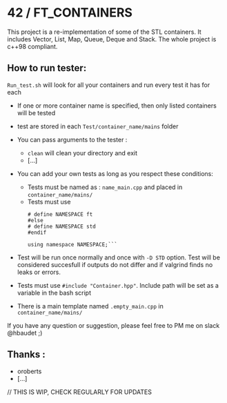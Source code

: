 #	42 / FT_CONTAINERS #

This project is a re-implementation of some of the STL containers.
It includes Vector, List, Map, Queue, Deque and Stack.
The whole project is c++98 compliant.

##	How to run tester:

`Run_test.sh` will look for all your containers and run every test it has for each
- If one or more container name is specified, then only listed containers will be tested
- test are stored in each `Test/container_name/mains` folder
- You can pass arguments to the tester :
	- `clean` will clean your directory and exit
	- [...]

- You can add your own tests as long as you respect these conditions:
	- Tests must be named as : `name_main.cpp` and placed in `container_name/mains/`
	- Tests must use
		```#ifndef STD
		# define NAMESPACE ft
		#else
		# define NAMESPACE std
		#endif
	
		using namespace NAMESPACE;```

- Test will be run once normally and once with `-D STD` option.
Test will be considered succesfull if outputs do not differ and
 if valgrind finds no leaks or errors.

- Tests must use `#include "Container.hpp"`. Include path will be set as a variable in the bash script

- There is a main template named `.empty_main.cpp` in `container_name/mains/`

If you have any question or suggestion, please feel free to PM me on slack @hbaudet ;)

## Thanks :
- oroberts
- [...]

// THIS IS WIP, CHECK REGULARLY FOR UPDATES

